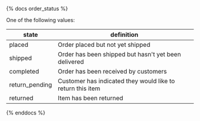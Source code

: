{% docs order_status %}

One of the following values:

| state             | definition                                                    |
|-------------------|---------------------------------------------------------------|
| placed            | Order placed but not yet shipped                              |
| shipped           | Order has been shipped but hasn't yet been delivered          |   
| completed         | Order has been received by customers                          |
| return_pending    | Customer has indicated they would like to return this item    |
| returned          | Item has been returned                                        |

{% enddocs %}